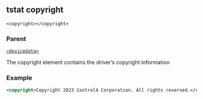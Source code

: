 ## tstat copyright

`<copyright></copyright>`


### Parent

[`<devicedata>`][1]


The copyright element contains the driver’s copyright information


### Example

```xml
<copyright>Copyright 2023 Control4 Corporation. All rights reserved.</copyright>
```

[1]:	https://snap-one.github.io/docs-driverworks-xml/#devicedata